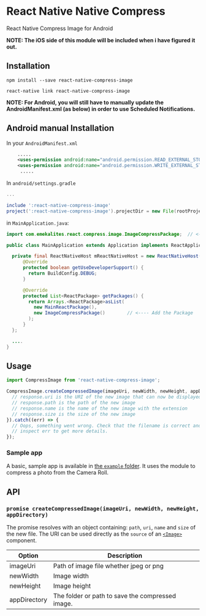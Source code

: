 # React Native Native Compress
<!-- [![npm version](https://badge.fury.io/js/react-native-compress-image.svg)](https://badge.fury.io/js/react-native-compress-image)
[![npm downloads](https://img.shields.io/npm/dt/react-native-compress-image.svg)](https://badge.fury.io/js/react-native-compress-image) -->

React Native Compress Image for Android

**NOTE: The iOS side of this module will be included when i have figured it out.**

## Installation

`npm install --save react-native-compress-image`

`react-native link react-native-compress-image`

**NOTE: For Android, you will still have to manually update the AndroidManifest.xml (as below) in order to use Scheduled Notifications.**

## Android manual Installation

In your `AndroidManifest.xml`
```xml
    .....
    <uses-permission android:name="android.permission.READ_EXTERNAL_STORAGE"/>
    <uses-permission android:name="android.permission.WRITE_EXTERNAL_STORAGE"/>
     .....

```

In `android/settings.gradle`
```gradle
...

include ':react-native-compress-image'
project(':react-native-compress-image').projectDir = new File(rootProject.projectDir, '../node_modules/react-native-compress-image/android')
```

in `MainApplication.java`:

```java
import com.emekalites.react.compress.image.ImageCompressPackage;  // <--- Import Package

public class MainApplication extends Application implements ReactApplication {

  private final ReactNativeHost mReactNativeHost = new ReactNativeHost(this) {
      @Override
      protected boolean getUseDeveloperSupport() {
        return BuildConfig.DEBUG;
      }

      @Override
      protected List<ReactPackage> getPackages() {
      	return Arrays.<ReactPackage>asList(
          new MainReactPackage(),
          new ImageCompressPackage() 		// <---- Add the Package
        );
      }
  };

  ....
}
```

## Usage

```javascript
import CompressImage from 'react-native-compress-image';

CompressImage.createCompressedImage(imageUri, newWidth, newHeight, appDirectory).then((response) => {
  // response.uri is the URI of the new image that can now be displayed, uploaded...
  // response.path is the path of the new image
  // response.name is the name of the new image with the extension
  // response.size is the size of the new image
}).catch((err) => {
  // Oops, something went wrong. Check that the filename is correct and
  // inspect err to get more details.
});
```
### Sample app

A basic, sample app is available in [the `example` folder](https://github.com/bamlab/react-native-compress-image/tree/master/example). It uses the module to compress a photo from the Camera Roll.

## API

### `promise createCompressedImage(imageUri, newWidth, newHeight, appDirectory)`

The promise resolves with an object containing: `path`, `uri`, `name` and `size` of the new file. The URI can be used directly as the `source` of an [`<Image>`](https://facebook.github.io/react-native/docs/image.html) component.

Option | Description
------ | -----------
imageUri | Path of image file whether jpeg or png
newWidth | Image width
newHeight | Image height
appDirectory | The folder or path to save the compressed image.
